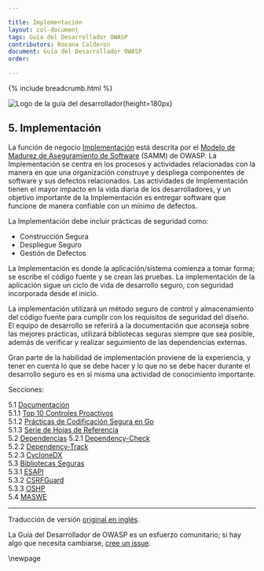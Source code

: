 ```yaml
---

title: Implementación
layout: col-document
tags: Guía del Desarrollador OWASP
contributors: Roxana Calderon
document: Guía del Desarrollador OWASP
order:

---
```


{% include breadcrumb.html %}

![Logo de la guía del desarrollador](../../assets/images/dg_logo.png "Guía del Desarrollador OWASP"){height=180px}

## 5. Implementación

La función de negocio [Implementación][sammi] está descrita por el [Modelo de Madurez de Aseguramiento de Software][sammm] (SAMM) de OWASP.
La Implementación se centra en los procesos y actividades relacionadas con la manera en que una organización
construye y despliega componentes de software y sus defectos relacionados.
Las actividades de Implementación tienen el mayor impacto en la vida diaria de los desarrolladores,
y un objetivo importante de la Implementación es entregar software que funcione de manera confiable con un mínimo de defectos.

La Implementación debe incluir prácticas de seguridad como:

* Construcción Segura
* Despliegue Seguro
* Gestión de Defectos

La Implementación es donde la aplicación/sistema comienza a tomar forma; se escribe el código fuente y se crean las pruebas.
La implementación de la aplicación sigue un ciclo de vida de desarrollo seguro, con seguridad incorporada desde el inicio.

La implementación utilizará un método seguro de control y almacenamiento del código fuente para cumplir con los requisitos de seguridad del diseño.
El equipo de desarrollo se referirá a la documentación que aconseja sobre las mejores prácticas,
utilizará bibliotecas seguras siempre que sea posible, además de verificar y realizar seguimiento de las dependencias externas.

Gran parte de la habilidad de implementación proviene de la experiencia, y tener en cuenta lo que se debe hacer y lo que no se debe hacer
durante el desarrollo seguro es en sí misma una actividad de conocimiento importante.

Secciones:

5.1 [Documentación](#documentation)  
5.1.1 [Top 10 Controles Proactivos](#top-proactive-controls)  
5.1.2 [Prácticas de Codificación Segura en Go](#go-secure-coding-practices)  
5.1.3 [Serie de Hojas de Referencia](#cheatsheet-series)  
5.2 [Dependencias](#dependencies)
5.2.1 [Dependency-Check](#dependency-check)  
5.2.2 [Dependency-Track](#dependency-track)  
5.2.3 [CycloneDX](#cyclonedx)  
5.3 [Bibliotecas Seguras](#secure-libraries)  
5.3.1 [ESAPI](#esapi)  
5.3.2 [CSRFGuard](#csrfguard)  
5.3.3 [OSHP](#oshp)  
5.4 [MASWE](#maswe)  

----
Traducción de versión [original en inglés][release0700].

La Guía del Desarrollador de OWASP es un esfuerzo comunitario; si hay algo que necesita cambiarse, [cree un issue][issue0700].

[release0700]: https://github.com/OWASP/www-project-developer-guide/blob/main/release/07-implementation/toc.md
[issue0700]: https://github.com/OWASP/www-project-developer-guide/issues/new?labels=enhancement&template=request.md&title=Update:%2007-implementation/00-toc
[sammm]: https://owaspsamm.org/model/
[sammi]: https://owaspsamm.org/model/implementation/

\newpage